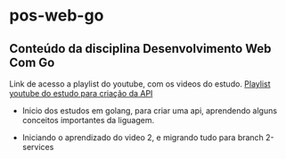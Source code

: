 # pos-web-go

## Conteúdo da disciplina Desenvolvimento Web Com Go

Link de acesso a playlist do youtube, com os videos do estudo.
[Playlist youtube do estudo para criação da API][playlist]

- Inicio dos estudos em golang, para criar uma api, aprendendo alguns conceitos importantes da liguagem.

- Iniciando o aprendizado do video 2, e migrando tudo para branch 2-services

[playlist]: https://www.youtube.com/playlist?list=PL0qudqr7_CuStQUsf2vtHXMxOp5gl_ENc
